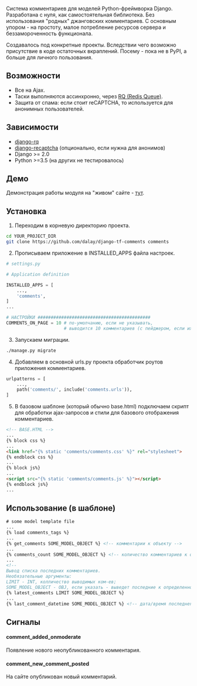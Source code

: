 Система комментариев для моделей Python-фреймворка Django. Разработана с нуля, как самостоятельная библиотека. Без использования "родных" джанговских комментариев. С основным упором - на простоту, малое потребление ресурсов сервера и беззамороченность функционала.

Создавалось под конкретные проекты. Вследствии чего возможно присутствие в коде остаточных вкраплений. Посему - пока не в PyPI, а больше для личного пользования. 

## Возможности

- Все на Ajax.
- Таски выполняются ассинхронно, через [RQ (Redis Queue)](https://python-rq.org/).
- Защита от спама: если стоит reCAPTCHA, то используется для анонимных пользователей.

## Зависимости

- [django-rq](https://github.com/rq/django-rq)
- [django-recaptcha](https://github.com/praekelt/django-recaptcha) (опционально, если нужна для анонимов)
- Django >= 2.0
- Python >=3.5 (на других не тестировалось)

## Демо

Демонстрация работы модуля на "живом" сайте - [тут](https://turfront.ru/pub-233#comments).

## Установка
1. Переходим в корневую директорию проекта.
```bash
cd YOUR_PROJECT_DIR
git clone https://github.com/dalay/django-tf-comments comments
```
2. Прописываем приложение в INSTALLED_APPS файла настроек.
```python
# settings.py

# Application definition

INSTALLED_APPS = [
    ...,
    'comments',
]
...

# НАСТРОЙКИ ###########################################
COMMENTS_ON_PAGE = 10 # по-умолчанию, если не указывать,
                      # выводится 10 комментариев (с пейджером, если их больше) 
```
3. Запускаем миграции.
```bash
./manage.py migrate
```
4. Добавляем в основной urls.py проекта обработчик роутов приложения комментариев.
```python
urlpatterns = [
    ...,
    path('comments/', include('comments.urls')),
]
```
5. В базовом шаблоне (который обычно base.html) подключаем скрипт для обработки ajax-запросов и стили 
для базового отображения комментариев.
```html
<!-- BASE.HTML -->
...
{% block css %}
...
<link href="{% static 'comments/comments.css' %}" rel="stylesheet">
{% endblock css %}
...
{% block js%}
...
<script src="{% static 'comments/comments.js' %}"></script>
{% endblock js%}
...
```
## Использование (в шаблоне)
```html
# some model template file
...
{% load comments_tags %}
...
{% get_comments SOME_MODEL_OBJECT %} <!-- комментарии к объекту -->
...
{% comments_count SOME_MODEL_OBJECT %} <!-- количество комментариев к объекту -->
...
<!-- 
Вывод списка последних комментариев.
Необязательные аргументы:
LIMIT - INT, колличество выводимых ком-ев;
SOME_MODEL_OBJECT - OBJ, если указать - выведет последние к определенному объекту -->
{% latest_comments LIMIT SOME_MODEL_OBJECT %}
...
{% last_comment_datetime SOME_MODEL_OBJECT %} <!-- дата/время последнего комментария -->
```
## Сигналы
#### comment_added_onmoderate
Появление нового неопубликованного комментария.
#### comment_new_comment_posted
На сайте опубликован новый комментарий.
